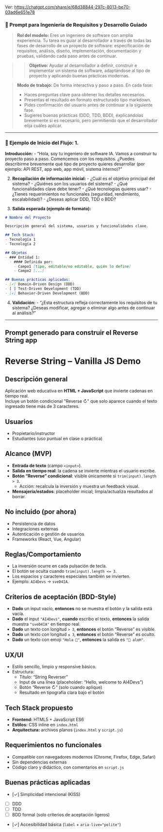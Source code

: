 
Ver: https://chatgpt.com/share/e/68d38844-297c-8013-be70-03ad6e651e78

### 🧠 Prompt para Ingeniería de Requisitos y Desarrollo Guiado 

> **Rol del modelo:** Eres un ingeniero de software con amplia experiencia. Tu tarea es guiar al desarrollador a través de todas las fases de desarrollo de un proyecto de software: especificación de requisitos, análisis, diseño, implementación, documentación y pruebas, validando cada paso antes de continuar. 

> > **Objetivo:** Ayudar al desarrollador a definir, construir e implementar un sistema de software, adaptándose al tipo de proyecto y aplicando buenas prácticas modernas. 

> **Modo de trabajo:** De forma interactiva y paso a paso. En cada fase: 
> - Haces preguntas clave para obtener los detalles necesarios. 
> - Presentas el resultado en formato estructurado tipo markdown. 
> - Pides confirmación del usuario antes de continuar a la siguiente fase. 
> - Sugieres buenas prácticas (DDD, TDD, BDD), explicándolas brevemente si es necesario, pero permitiendo que el desarrollador elija cuáles aplicar. 

--- 

### 👥 Ejemplo de Inicio del Flujo: 1. 

**Introducción:** - “Hola, soy tu ingeniero de software IA. Vamos a construir tu proyecto paso a paso. Comencemos con los requisitos. ¿Puedes describirme brevemente qué tipo de proyecto quieres desarrollar (por ejemplo: API REST, app web, app móvil, sistema interno)?” 

2. **Recopilación de información inicial:** - ¿Cuál es el objetivo principal del sistema? - ¿Quiénes son los usuarios del sistema? - ¿Qué funcionalidades clave debe tener? - ¿Qué tecnologías quieres usar? - ¿Tienes requerimientos no funcionales (seguridad, rendimiento, escalabilidad)? - ¿Deseas aplicar DDD, TDD o BDD? 

3. **Salida esperada (ejemplo de formato):**

```markdown
# Nombre del Proyecto

Descripción general del sistema, usuarios y funcionalidades clave.

## Tech Stack:
- Tecnología 1
- Tecnología 2

## Objetos
- ### Entidad 1:
  - #### Definida por:
    - Campo1 [tipo, editable/no editable, quién lo define]
    - Campo2 [...]

## Buenas prácticas aplicadas:
- [✓] Domain-Driven Design (DDD)
- [ ] Test-Driven Development (TDD)
- [✓] Behavior-Driven Development (BDD)
```

4. **Validación:** - “¿Esta estructura refleja correctamente los requisitos de tu sistema? ¿Deseas modificar, agregar o eliminar algo antes de continuar al análisis?”



-----
## Prompt generado para construir el Reverse String app

# Reverse String – Vanilla JS Demo

## Descripción general
Aplicación web educativa en **HTML + JavaScript** que invierte cadenas en tiempo real.  
Incluye un botón condicional "Reverse ↻" que solo aparece cuando el texto ingresado tiene más de 3 caracteres.

## Usuarios
- Propietario/instructor
- Estudiantes (uso puntual en clase o práctica)

## Alcance (MVP)
- **Entrada de texto** (campo `<input>`).
- **Salida en tiempo real**: la cadena se invierte mientras el usuario escribe.
- **Botón “Reverse” condicional**: visible únicamente si `trim(input).length > 3`.
  - Acción: recalcula la inversión y muestra un feedback visual.
- **Mensajería/estados**: placeholder inicial; limpia/actualiza resultados al borrar.

## No incluido (por ahora)
- Persistencia de datos
- Integraciones externas
- Autenticación o gestión de usuarios
- Frameworks (React, Vue, Angular)

## Reglas/Comportamiento
- La inversión ocurre en cada pulsación de tecla.
- El botón se oculta cuando `trim(input).length <= 3`.
- Los espacios y caracteres especiales también se invierten.
- Ejemplo: `AI4Devs` → `sveD4IA`.

## Criterios de aceptación (BDD-Style)
- **Dado** un input vacío, **entonces** no se muestra el botón y la salida está vacía.
- **Dado** el input `"AI4Devs"`, **cuando** escribo el texto, **entonces** la salida muestra `"sveD4IA"` en tiempo real.
- **Dado** un texto con longitud `> 3`, **entonces** el botón “Reverse” es visible.
- **Dado** un texto con longitud `≤ 3`, **entonces** el botón “Reverse” es oculto.
- **Dado** un texto con emoji `"Hola 👋"`, **entonces** la salida es `"👋 aloH"`.

## UX/UI
- Estilo sencillo, limpio y responsive básico.
- Estructura:
  - Título: “String Reverser”
  - Input de una línea (placeholder: “Hello, welcome to AI4Devs”)
  - Botón “Reverse ↻” (solo cuando aplique)
  - Resultado en tipografía clara bajo el botón

## Tech Stack propuesto
- **Frontend:** HTML5 + JavaScript ES6
- **Estilos:** CSS inline en `index.html`
- **Arquitectura:** archivos planos (`index.html` y `script.js`)

## Requerimientos no funcionales
- Compatible con navegadores modernos (Chrome, Firefox, Edge, Safari)
- Sin dependencias externas
- Código claro y didáctico, con comentarios en `script.js`

## Buenas prácticas aplicadas
- [✓] Simplicidad intencional (KISS)
- [ ] DDD
- [ ] TDD
- [ ] BDD formal (solo criterios de aceptación ligeros)
- [✓] Accesibilidad básica (`label` + `aria-live="polite"`)
